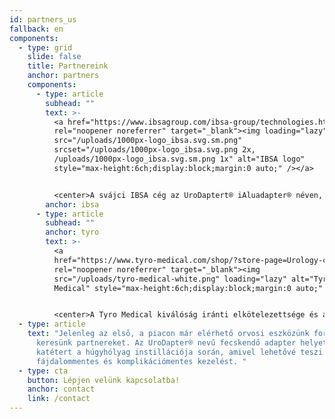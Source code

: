 ```yaml
---
id: partners_us
fallback: en
components:
  - type: grid
    slide: false
    title: Partnereink
    anchor: partners
    components:
      - type: article
        subhead: ""
        text: >-
          <a href="https://www.ibsagroup.com/ibsa-group/technologies.html"
          rel="noopener noreferrer" target="_blank"><img loading="lazy"
          src="/uploads/1000px-logo_ibsa.svg.sm.png"
          srcset="/uploads/1000px-logo_ibsa.svg.png 2x,
          /uploads/1000px-logo_ibsa.svg.sm.png 1x" alt="IBSA logo"
          style="max-height:6ch;display:block;margin:0 auto;" /></a>


          <center>A svájci IBSA cég az UroDaptert® iAluadapter® néven, a húgyhólyag feltöltésére szolgáló gyógyszerükkel, az iAluRil®-lal együtt csomagolva hozza forgalomba. Az iAluadapter® 85 országban elérhető.</center>
        anchor: ibsa
      - type: article
        subhead: ""
        anchor: tyro
        text: >-
          <a
          href="https://www.tyro-medical.com/shop/?store-page=Urology-c156988914"
          rel="noopener noreferrer" target="_blank"><img
          src="/uploads/tyro-medical-white.png" loading="lazy" alt="Tyro
          Medical" style="max-height:6ch;display:block;margin:0 auto;" /></a>


          <center>A Tyro Medical kiválóság iránti elkötelezettsége és az egészségügyi környezet mélyreható ismerete tökéletes partnerré teszi őket számunkra. Elosztási csatornáik, szoros kapcsolataik az egészségügyi szolgáltatókkal és átfogó piaci stratégiáik lehetővé teszik számunkra, hogy hatékonyan kommunikáljuk az UroDapter® egyedülálló előnyeit és képességeit az egészségügyi szakemberek és a betegek számára szerte az Egyesült Államokban.</center>
  - type: article
    text: "Jelenleg az első, a piacon már elérhető orvosi eszközünk forgalmazásához
      keresünk partnereket. Az UroDapter® nevű fecskendő adapter helyettesíti a
      katétert a húgyhólyag instillációja során, amivel lehetővé teszi a
      fájdalommentes és komplikációmentes kezelést. "
  - type: cta
    button: Lépjen velünk kapcsolatba!
    anchor: contact
    link: /contact
---
```

